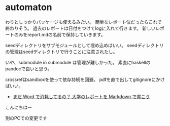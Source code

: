 ﻿# automaton

わりとしっかりパッケージも使えるみたい。
簡単なレポート位だったらこれで終わりそう。
過去のレポートは日付をつけてlogに入れて行きます。
新しいレポートのみをreport.mdの名前で保持していきます。

seedディレクトリをサブモジュールとして埋め込めばいい。
seedディレクトリの管理はseedディレクトリで行うことに注意されたし。

いや、submodule in submodule は管理が難しかった。
素直にhaskellのpandocで良いと思う。

crossrefはsandboxを使って依存持続を回避。
pdfを直で出してgitignoreにかけばいい。

* [まだ Word で消耗してるの？ 大学のレポートを Markdown で書こう](https://qiita.com/Kumassy/items/5b6ae6b99df08fb434d9)


こんにちはー

別のPCでの変更です
